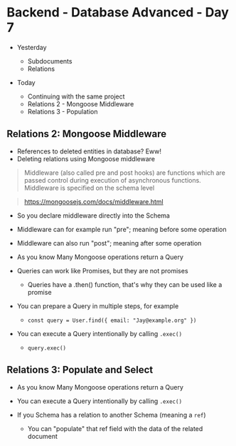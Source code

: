 # Backend - Database Advanced - Day 7

- Yesterday
  - Subdocuments
  - Relations


- Today
  - Continuing with the same project
  - Relations 2 - Mongoose Middleware
  - Relations 3 - Population

## Relations 2: Mongoose Middleware


- References to deleted entities in database? Eww!
- Deleting relations using Mongoose middleware


> Middleware (also called pre and post hooks) are functions which are passed control during execution of asynchronous functions. Middleware is specified on the schema level

> https://mongoosejs.com/docs/middleware.html

- So you declare middleware directly into the Schema
- Middleware can for example run "pre"; meaning before some operation
- Middleware can also run "post"; meaning after some operation


- As you know Many Mongoose operations return a Query
- Queries can work like Promises, but they are not promises
  - Queries have a .then() function, that's why they can be used like a promise

- You can prepare a Query in multiple steps, for example
  - `const query = User.find({ email: "Jay@example.org" })`

- You can execute a Query intentionally by calling `.exec()`
  - `query.exec()`

## Relations 3: Populate and Select

- As you know Many Mongoose operations return a Query
- You can execute a Query intentionally by calling `.exec()`

- If you Schema has a relation to another Schema (meaning a `ref`)
  - You can "populate" that ref field with the data of the related document